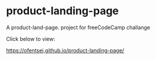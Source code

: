 # product-landing-page
A product-land-page. project for freeCodeCamp challange

Click below to view:

https://ofentsej.github.io/product-landing-page/
